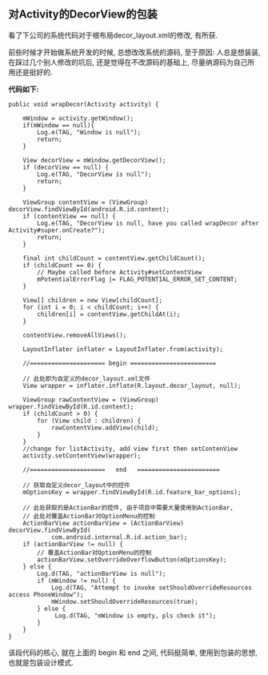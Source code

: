 ## 对Activity的DecorView的包装

看了下公司的系统代码对于根布局decor_layout.xml的修改, 有所获.  

前些时候才开始做系统开发的时候, 总想改改系统的源码, 至于原因: 人总是想装装, 在踩过几个别人修改的坑后, 还是觉得在不改源码的基础上, 尽量纳源码为自己所用还是挺好的.

**代码如下:**

    public void wrapDecor(Activity activity) {

        mWindow = activity.getWindow();
        if(mWindow == null){
            Log.e(TAG, "Window is null");
            return;
        }
        
        View decorView = mWindow.getDecorView();
        if (decorView == null) {
            Log.e(TAG, "DecorView is null");
            return;
        }

        ViewGroup contentView = (ViewGroup) decorView.findViewById(android.R.id.content);
        if (contentView == null) {
            Log.e(TAG, "DecorView is null, have you called wrapDecor after Activity#super.onCreate?");
            return;
        }

        final int childCount = contentView.getChildCount();
        if (childCount == 0) {
            // Maybe called before Activity#setContentView
            mPotentialErrorFlag |= FLAG_POTENTIAL_ERROR_SET_CONTENT;
        }

        View[] children = new View[childCount];
        for (int i = 0; i < childCount; i++) {
            children[i] = contentView.getChildAt(i);
        }

        contentView.removeAllViews();

        LayoutInflater inflater = LayoutInflater.from(activity);

		//===================== begin ========================

		// 此处即为自定义的decor_layout.xml文件
        View wrapper = inflater.inflate(R.layout.decor_layout, null);

        ViewGroup rawContentView = (ViewGroup) wrapper.findViewById(R.id.content);
        if (childCount > 0) {
            for (View child : children) {
                rawContentView.addView(child);
            }
        }
        //change for listActivity, add view first then setContenView
        activity.setContentView(wrapper);

		//=====================   end   =======================

		// 获取自定义decor_layout中的控件
        mOptionsKey = wrapper.findViewById(R.id.feature_bar_options);

		// 此处获取的是ActionBar的控件, 由于项目中需要大量使用到ActionBar, 
		// 此处对覆盖ActionBar对OptionMenu的控制
        ActionBarView actionBarView = (ActionBarView) decorView.findViewById(
                com.android.internal.R.id.action_bar);
        if (actionBarView != null) {
			// 覆盖ActionBar对OptionMenu的控制
            actionBarView.setOverrideOverflowButton(mOptionsKey);
        } else {
            Log.d(TAG, "actionBarView is null");
            if (mWindow != null) {
                Log.d(TAG, "Attempt to invoke setShouldOverrideResources access PhoneWindow");
                mWindow.setShouldOverrideResources(true);
            } else {
                 Log.d(TAG, "mWindow is empty, pls check it");
            }
        }
    }


该段代码的核心, 就在上面的 begin 和 end 之间, 代码挺简单, 使用到包装的思想, 也就是包装设计模式.




